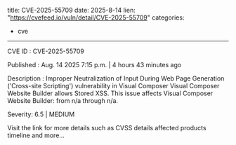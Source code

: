  
title: CVE-2025-55709
date: 2025-8-14
lien: "https://cvefeed.io/vuln/detail/CVE-2025-55709"
categories:
  - cve
---

CVE ID : CVE-2025-55709

Published :  Aug. 14
2025
7:15 p.m. | 4 hours
43 minutes ago

Description : Improper Neutralization of Input During Web Page Generation ('Cross-site Scripting') vulnerability in Visual Composer Visual Composer Website Builder allows Stored XSS. This issue affects Visual Composer Website Builder: from n/a through n/a.

Severity: 6.5 | MEDIUM

Visit the link for more details
such as CVSS details
affected products
timeline
and more...
